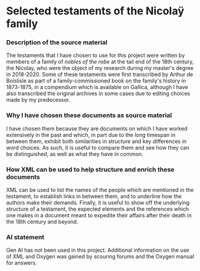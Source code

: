 # Selected testaments of the Nicolaÿ family

### Description of the source material

The testaments that I have chosen to use for this project were written by members of a family of *nobles of the robe* at the tail end of the 18th century, the Nicolay, who were the object of my research during my master's degree in 2018-2020. Some of these testaments were first transcribed by Arthur de Boislisle as part of a family-commissioned book on the family's history in 1873-1875, in a compendium which is available on Gallica, although I have also transcribed the original archives in some cases due to editing choices made by my predecessor.

### Why I have chosen these documents as source material

I have chosen them because they are documents on which I have worked extensively in the past and which, in part due to the long timespan in between them, exhibit both similarities in structure and key differences in word choices. As such, it is useful to compare them and see how they can be distinguished, as well as what they have in common.

### How XML can be used to help structure and enrich these documents

XML can be used to list the names of the people which are mentioned in the testament, to establish links in between them, and to underline how the authors make their demands. Finally, it is useful to show off the underlying structure of a testament, the expected elements and the references which one makes in a document meant to expedite their affairs after their death in the 18th century and beyond.

### AI statement

Gen AI has not been used in this project. Additional information on the use of XML and Oxygen was gained by scouring forums and the Oxygen manual for answers.
